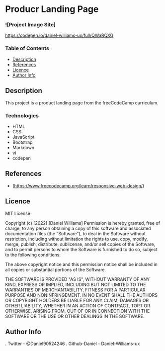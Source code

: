 # Producr Landing Page

### ![Project Image Site]
https://codepen.io/daniel-williams-ux/full/QWaRQXG



### Table of Contents

- [Description](#description)
- [References](#references)
- [Licence](#licence)
- [Author Info](#author-info)


## Description

This project is a product landing page from the freeCodeCamp curriculum.


### Technologies

- HTML
- CSS
- JavaScript
- Bootstrap
- Markdown
- vi
- codepen


## References

- (https://www.freecodecamp.org/learn/responsive-web-design/)


## Licence

MIT License

Copyright (c) [2022] [Daniel Williams]
Permission is hereby granted, free of charge, to any person obtaining a copy
of this software and associated documentation files (the "Software"), to deal
in the Software without restriction, including without limitation the rights
to use, copy, modify, merge, publish, distribute, sublicense, and/or sell
copies of the Software, and to permit persons to whom the Software is
furnished to do so, subject to the following conditions:

The above copyright notice and this permission notice shall be included in all
copies or substantial portions of the Software.

THE SOFTWARE IS PROVIDED "AS IS", WITHOUT WARRANTY OF ANY KIND, EXPRESS OR
IMPLIED, INCLUDING BUT NOT LIMITED TO THE WARRANTIES OF MERCHANTABILITY,
FITNESS FOR A PARTICULAR PURPOSE AND NONINFRINGEMENT. IN NO EVENT SHALL THE
AUTHORS OR COPYRIGHT HOLDERS BE LIABLE FOR ANY CLAIM, DAMAGES OR OTHER
LIABILITY, WHETHER IN AN ACTION OF CONTRACT, TORT OR OTHERWISE, ARISING FROM,
OUT OF OR IN CONNECTION WITH THE SOFTWARE OR THE USE OR OTHER DEALINGS IN THE
SOFTWARE.

## Author Info

. Twitter - @Daniel90524246
. Github-Daniel - Daniel-Williams-ux
